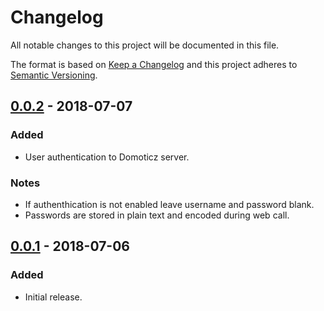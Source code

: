 # Changelog
All notable changes to this project will be documented in this file.

The format is based on [Keep a Changelog](http://keepachangelog.com/en/1.0.0/)
and this project adheres to [Semantic Versioning](http://semver.org/spec/v2.0.0.html).

## [0.0.2] - 2018-07-07
### Added
- User authentication to Domoticz server.

### Notes
- If authenthication is not enabled leave username and password blank.
- Passwords are stored in plain text and encoded during web call.

## [0.0.1] - 2018-07-06
### Added
- Initial release.

[0.0.2]: https://github.com/jneilliii/OctoPrint-Domoticz/tree/0.0.2
[0.0.1]: https://github.com/jneilliii/OctoPrint-Domoticz/tree/0.0.1
